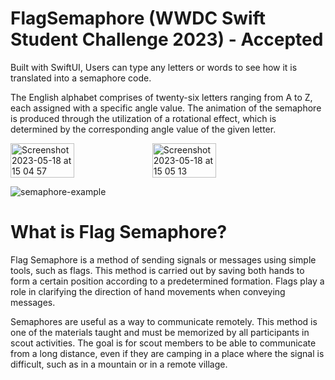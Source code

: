 # FlagSemaphore (WWDC Swift Student Challenge 2023) -  Accepted
Built with SwiftUI, Users can type any letters or words to see how it is translated into a semaphore code.

The English alphabet comprises of twenty-six letters ranging from A to Z, each assigned with a specific angle value. The animation of the semaphore is produced through the utilization of a rotational effect, which is determined by the corresponding angle value of the given letter.

<div style="display: flex;">
  <img width="45%" alt="Screenshot 2023-05-18 at 15 04 57" src="https://github.com/NyomanAdiwinanda/WWDC23-SwiftChallenge/assets/65802394/641dcb36-9672-4171-8f65-634b5bad9d57">
  <img width="45%" alt="Screenshot 2023-05-18 at 15 05 13" src="https://github.com/NyomanAdiwinanda/WWDC23-SwiftChallenge/assets/65802394/a7238cc7-18ad-4256-b1ba-88f67ca7b864">
</div>

![semaphore-example](https://user-images.githubusercontent.com/65802394/233253725-5d1d85aa-5617-4e81-9b67-3b7da0e289d8.gif)

# What is Flag Semaphore?

Flag Semaphore is a method of sending signals or messages using simple tools, such as flags. This method is carried out by saving both hands to form a certain position according to a predetermined formation. Flags play a role in clarifying the direction of hand movements when conveying messages.

Semaphores are useful as a way to communicate remotely. This method is one of the materials taught and must be memorized by all participants in scout activities. The goal is for scout members to be able to communicate from a long distance, even if they are camping in a place where the signal is difficult, such as in a mountain or in a remote village.
